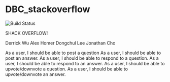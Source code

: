 # DBC_stackoverflow

![Build Status](https://travis-ci.org/nyc-squirrels-2015/DBC_stackoverflow.svg?branch=master)

SHACK OVERFLOW!

Derrick Wu
Alex Homer
Dongchul Lee
Jonathan Cho

As a user, I should be able to post a question
As a user, I should be able to post an answer.
As a user, I should be able to respond to a question.
As a user, I should be able to respond to an answer.
As a user, I should be able to upvote/downvote a question.
As a user, I should be able to upvote/downvote an answer.

